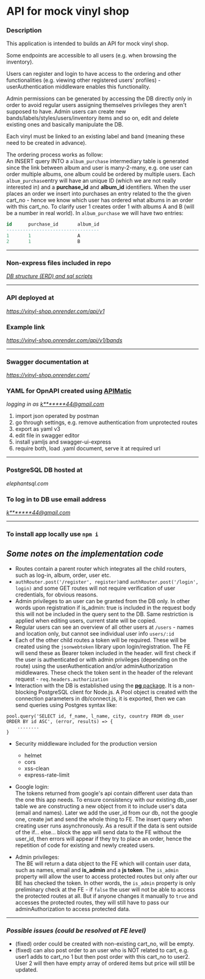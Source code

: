 # API for mock vinyl shop

### Description

  This application is intended to builds an API for mock vinyl shop.  

  Some endpoints are accessible to all users (e.g. when browsing the inventory).
  
  Users can register and login to have access to the ordering and other functionalities (e.g. viewing other registered users' profiles) - userAuthentication middleware enables this functionality.  

  Admin permissions can be generated by accessing the DB directly only in order to avoid regular users assigning themselves privileges they aren't supposed to have. Admin users can create new bands/labels/styles/users/inventory items and so on, edit and delete existing ones and basically manipulate the DB.  

  Each vinyl must be linked to an existing label and band (meaning these need to be created in advance).  
  
  The ordering process works as follow:  
  An INSERT query INTO a `album_purchase` intermediary table is generated since the link between album and user is many-2-many, e.g. one user can order multiple albums, one album could be ordered by multiple users. Each `album_purchase`entry will have an unique ID (which we are not really interested in) and a **purchase_id** and **album_id** identifiers. When the user places an order we insert into purchases an entry related to the the given cart_no - hence we know which user has ordered what albums in an order with this cart_no. To clarify user 1 creates order 1 with albums A and B (will be a number in real world). In `album_purchase` we will have two entries:

  ```sql
  id      purchase_id       album_id
  ----------------------------------
  1       1                 A
  2       1                 B

  ```

---

### Non-express files included in repo

*[DB structure (ERD) and sql scripts](https://github.com/karalkal/vinyl-shop--express-BE/blob/main/extras-ERD-Postman/erd_new.pdf)*

---

### API deployed at

*<https://vinyl-shop.onrender.com/api/v1>*

### Example link

*<https://vinyl-shop.onrender.com/api/v1/bands>*  

---

### Swagger documentation at

*<https://vinyl-shop.onrender.com/>*  
### YAML for OpnAPI created using  [APIMatic](https://www.apimatic.io/)  

*logging in as *<k*******44@gmail.com>**

1. import json operated by postman
2. go through settings, e.g. remove authentication from unprotected routes
3. export as yaml v3
4. edit file in swagger editor
5. install yamljs and swagger-ui-express
6. require both, load .yaml document, serve it at required url

---

### PostgreSQL DB hosted at

*elephantsql.com*

### To log in to DB use email address

*<k*******44@gmail.com>*  

---

### To install app locally use `npm i`

## *Some notes on the implementation code*

- Routes contain a parent router which integrates all the child routers, such as log-in, album, order, user etc.
- `authRouter.post('/register', register)`and `authRouter.post('/login', login)` and some GET routes will not require verification of user credentials, for obvious reasons.
- Admin privileges to an user can be granted from the DB only. In other words upon registration if is_admin: true is included in the request body this will not be included in the query sent to the DB. Same restriction is applied when editing users, current state will be copied.
- Regular users can see an overview of all other users at `/users` - names and location only, but cannot see individual user info `users/:id`
- Each of the other child routes a token will be required. These will be created using the `jsonwebtoken` library upon login/registration. The FE will send these as Bearer token included in the header. will first check if the user is authenticated or with admin privileges (depending on the route) using the userAuthentication and/or adminAuthorization middlewares. These check the token sent in the header of the relevant request - `req.headers.authorization`
- Interaction with the DB is established using the [**pg** package](https://www.npmjs.com/package/pg). It is  a non-blocking PostgreSQL client for Node.js. A Pool object is created with the connection parameters in db/connect.js, it is exported, then we can send queries using Postgres syntax like:

```
pool.query('SELECT id, f_name, l_name, city, country FROM db_user ORDER BY id ASC', (error, results) => {
    ........
}
```

- Security middleware included for the production version

  - helmet
  - cors
  - xss-clean
  - express-rate-limit

- Google login:  
The tokens returned from google's api contain different user data than the one this app needs. To ensure consistency with our existing db_user table we are constructing a new object from it to include user's data (email and names). Later we add the user_id from our db, not the google one, create jwt and send the whole thing to FE. The insert query when creating user runs asynchronously. As a result if the data is sent outside of the if... else... block the app will send data to the FE without the user_id, then errors will appear if they try to place an order, hence the repetition of code for existing and newly created users.
- Admin privileges:  
The BE will return a data object to the FE which will contain user data, such as names, email and **is_admin** and a **js token**. The `is_admin` property will allow the user to access protected routes but only after our BE has checked the token. In other words, the `is_admin` property is only preliminary check at the FE - if `false` the user will not be able to access the protected routes at all. But if anyone changes it manually to `true` and accesses the protected routes, they will still have to pass our adminAuthorization to access protected data.

---

### *Possible issues (could be resolved at FE level)*

- (fixed) order could be created with non-existing cart_no, will be empty.
- (fixed) can also post order to an user who is NOT related to cart, e.g. user1 adds to cart_no 1 but then post order with this cart_no to user2. User 2 will then have empty array of ordered items but price will still be updated.
